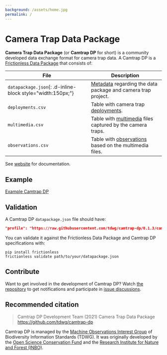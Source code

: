 ```yaml
---
background: /assets/home.jpg
permalink: /
---
```


# Camera Trap Data Package

**Camera Trap Data Package** (or **Camtrap DP** for short) is a community developed data exchange format for camera trap data. A Camtrap DP is a [Frictionless Data Package](https://specs.frictionlessdata.io/data-package/) that consists of:

File | Description
--- | ---
`datapackage.json`{: .d-inline-block style="width:150px;"} | [Metadata](https://tdwg.github.io/camtrap-dp/metadata/) regarding the data package and camera trap project.
`deployments.csv` | Table with camera trap [deployments](https://tdwg.github.io/camtrap-dp/data/#deployments).
`multimedia.csv` | Table with [multimedia](https://tdwg.github.io/camtrap-dp/data/#multimedia) files captured by the camera traps.
`observations.csv` | Table with [observations](https://tdwg.github.io/camtrap-dp/data/#observations) based on the multimedia files.

See [website](https://tdwg.github.io/camtrap-dp/) for documentation.

## Example

[Example Camtrap DP](example)

## Validation

A Camtrap DP `datapackage.json` file should have:

```json
"profile": "https://raw.githubusercontent.com/tdwg/camtrap-dp/0.1.3/camtrap-dp-profile.json"
```

You can validate it against the Frictionless Data Package and Camtrap DP specifications with:

```shell
pip install frictionless
frictionless validate path/to/your/datapackage.json
```

## Contribute

Want to get involved in the development of Camtrap DP? Watch [the repository](https://github.com/tdwg/camtrap-dp) to get notifications and participate in [issue discussions](https://github.com/tdwg/camtrap-dp/issues).

## Recommended citation

> Camtrap DP Development Team (2021) Camera Trap Data Package <https://github.com/tdwg/camtrap-dp>

Camtrap DP is managed by the [Machine Observations Interest Group](https://www.tdwg.org/community/mobs/) of Biodiversity Information Standards (TDWG). It was originally developed by the [Open Science Conservation Fund](https://os-conservation.org/) and the [Research Institute for Nature and Forest (INBO)](https://inbo.be/en).
